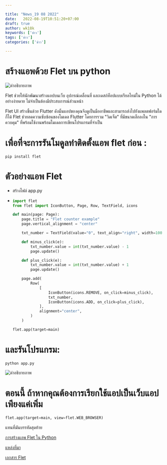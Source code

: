 ```yaml
---

title: "News_19 08 2022"
date:   2022-08-19T10:51:20+07:00
draft: true
author: wk18k
keywords: ['ข่าว']
tags: ['ข่าว']
categories: ['ข่าว']

---
```


# สร้างแอพด้วย Flet บน python

![คำอธิบายภาพ](https://res.cloudinary.com/practicaldev/image/fetch/s--QAE4blWR--/c_limit%2Cf_auto%2Cfl_progressive%2Cq_auto%2Cw_880/https://dev-to-uploads.s3.amazonaws.com/uploads/articles/h5uu2qi3vbynif18tpxu.png)

Flet ช่วยให้นักพัฒนาสร้างแอปบนเว็บ อุปกรณ์เคลื่อนที่ และเดสก์ท็อปแบบเรียลไทม์ใน Python ได้อย่างง่ายดาย ไม่จำเป็นต้องมีประสบการณ์ส่วนหน้า

Flet UI สร้างขึ้นด้วย Flutter ดังนั้นแอปของคุณจึงดูเป็นมืออาชีพและสามารถส่งไปยังแพลตฟอร์มใดก็ได้ Flet ช่วยลดความซับซ้อนของโมเดล Flutter โดยการรวม "วิดเจ็ต" ที่มีขนาดเล็กลงใน "การควบคุม" ที่พร้อมใช้งานพร้อมโมเดลการเขียนโปรแกรมที่จำเป็น



# เพื่อที่จะการรันโมดูลทำติดตั้งแอพ flet ก่อน :

```shell
pip install flet
```

# ตัวอย่างแอพ Flet

- สร้างไฟล์ app.py
- ```python
  import flet
  from flet import IconButton, Page, Row, TextField, icons
  
  def main(page: Page):
      page.title = "Flet counter example"
      page.vertical_alignment = "center"
  
      txt_number = TextField(value="0", text_align="right", width=100)
  
      def minus_click(e):
          txt_number.value = int(txt_number.value) - 1
          page.update()
  
      def plus_click(e):
          txt_number.value = int(txt_number.value) + 1
          page.update()
  
      page.add(
          Row(
              [
                  IconButton(icons.REMOVE, on_click=minus_click),
                  txt_number,
                  IconButton(icons.ADD, on_click=plus_click),
              ],
              alignment="center",
          )
      )
  
  flet.app(target=main)
  ```

# และรันโปรแกรม:

```shell
python app.py
```

![คำอธิบายภาพ](https://res.cloudinary.com/practicaldev/image/fetch/s--DEA-_ZIM--/c_limit%2Cf_auto%2Cfl_progressive%2Cq_auto%2Cw_880/https://dev-to-uploads.s3.amazonaws.com/uploads/articles/tiwafqyrmwzfr72tyybe.png)

# ตอนนี้ ถ้าหากคุณต้องการเรียกใช้แอปเป็นเว็บแอป เพียงแค่เพิ่ม

```python
flet.app(target=main, view=flet.WEB_BROWSER)
```

แทนที่มันบรรทัดสุดท้าย

[การสร้างแอพ Flet ใน Python](https://flet.dev/docs/getting-started/python/)

[แหล่งที่มา](https://github.com/flet-dev/flet)

[เอกสาร Flet](https://flet.dev/docs/)